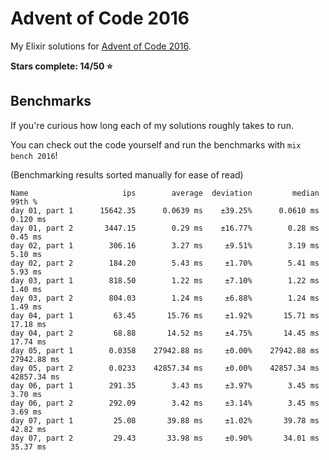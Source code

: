 # Advent of Code 2016

My Elixir solutions for [Advent of Code 2016](https://adventofcode.com/2016).

**Stars complete: 14/50 :star:**

## Benchmarks

If you're curious how long each of my solutions roughly takes to run.

You can check out the code yourself and run the benchmarks with `mix bench 2016`!

(Benchmarking results sorted manually for ease of read)

```
Name                     ips        average  deviation         median         99th %
day 01, part 1      15642.35      0.0639 ms    ±39.25%      0.0610 ms       0.120 ms
day 01, part 2       3447.15        0.29 ms    ±16.77%        0.28 ms        0.45 ms
day 02, part 1        306.16        3.27 ms     ±9.51%        3.19 ms        5.10 ms
day 02, part 2        184.20        5.43 ms     ±1.70%        5.41 ms        5.93 ms
day 03, part 1        818.50        1.22 ms     ±7.10%        1.22 ms        1.40 ms
day 03, part 2        804.03        1.24 ms     ±6.88%        1.24 ms        1.49 ms
day 04, part 1         63.45       15.76 ms     ±1.92%       15.71 ms       17.18 ms
day 04, part 2         68.88       14.52 ms     ±4.75%       14.45 ms       17.74 ms
day 05, part 1        0.0358    27942.88 ms     ±0.00%    27942.88 ms    27942.88 ms
day 05, part 2        0.0233    42857.34 ms     ±0.00%    42857.34 ms    42857.34 ms
day 06, part 1        291.35        3.43 ms     ±3.97%        3.45 ms        3.70 ms
day 06, part 2        292.09        3.42 ms     ±3.14%        3.45 ms        3.69 ms
day 07, part 1         25.08       39.88 ms     ±1.02%       39.78 ms       42.82 ms
day 07, part 2         29.43       33.98 ms     ±0.90%       34.01 ms       35.37 ms
```
